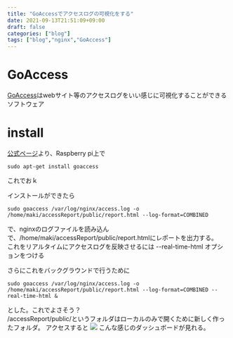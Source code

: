```yaml
---
title: "GoAccessでアクセスログの可視化をする"
date: 2021-09-13T21:51:09+09:00
draft: false
categories: ["blog"]
tags: ["blog","nginx","GoAccess"]
---
```


# GoAccess
[GoAccess](https://goaccess.io/)はwebサイト等のアクセスログをいい感じに可視化することができるソフトウェア

# install
[公式ページ](https://goaccess.io/download)より、Raspberry pi上で

```
sudo apt-get install goaccess
```
これでおｋ

インストールができたら
```
sudo goaccess /var/log/nginx/access.log -o /home/maki/accessReport/public/report.html --log-format=COMBINED
```
で、nginxのログファイルを読み込んで、/home/maki/accessReport/public/report.htmlにレポートを出力する。  
これをリアルタイムにアクセスログを反映させるには --real-time-html オプションをつける  

さらにこれをバックグラウンドで行うために  
```
sudo goaccess /var/log/nginx/access.log -o /home/maki/accessReport/public/report.html --log-format=COMBINED --real-time-html &
```
とした。これでよさそう？  
/accessReport/public/というフォルダはローカルのみで開くために新しく作ったフォルダ。
アクセスすると
![](../img/report.JPG)
こんな感じのダッシュボードが見れる。
